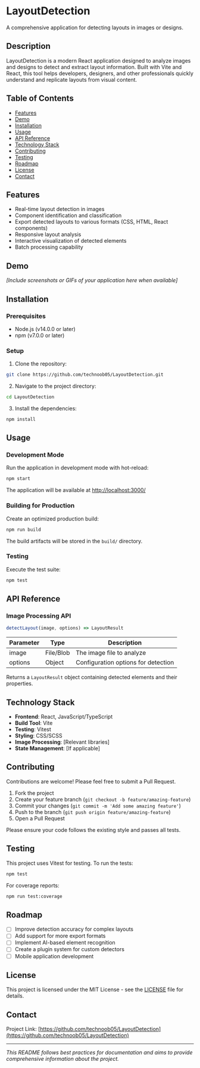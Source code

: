 # LayoutDetection

A comprehensive application for detecting layouts in images or designs.

## Description

LayoutDetection is a modern React application designed to analyze images and designs to detect and extract layout information. Built with Vite and React, this tool helps developers, designers, and other professionals quickly understand and replicate layouts from visual content.

## Table of Contents

- [Features](#features)
- [Demo](#demo)
- [Installation](#installation)
- [Usage](#usage)
- [API Reference](#api-reference)
- [Technology Stack](#technology-stack)
- [Contributing](#contributing)
- [Testing](#testing)
- [Roadmap](#roadmap)
- [License](#license)
- [Contact](#contact)

## Features

- Real-time layout detection in images
- Component identification and classification
- Export detected layouts to various formats (CSS, HTML, React components)
- Responsive layout analysis
- Interactive visualization of detected elements
- Batch processing capability

## Demo

*[Include screenshots or GIFs of your application here when available]*

## Installation

### Prerequisites

- Node.js (v14.0.0 or later)
- npm (v7.0.0 or later)

### Setup

1. Clone the repository:
```bash
git clone https://github.com/technoob05/LayoutDetection.git
```

2. Navigate to the project directory:
```bash
cd LayoutDetection
```

3. Install the dependencies:
```bash
npm install
```

## Usage

### Development Mode

Run the application in development mode with hot-reload:

```bash
npm start
```

The application will be available at [http://localhost:3000/](http://localhost:3000/)

### Building for Production

Create an optimized production build:

```bash
npm run build
```

The build artifacts will be stored in the `build/` directory.

### Testing

Execute the test suite:

```bash
npm test
```

## API Reference

### Image Processing API

```javascript
detectLayout(image, options) => LayoutResult
```

| Parameter | Type | Description |
| --------- | ---- | ----------- |
| image | File/Blob | The image file to analyze |
| options | Object | Configuration options for detection |

Returns a `LayoutResult` object containing detected elements and their properties.

## Technology Stack

- **Frontend**: React, JavaScript/TypeScript
- **Build Tool**: Vite
- **Testing**: Vitest
- **Styling**: CSS/SCSS
- **Image Processing**: [Relevant libraries]
- **State Management**: [If applicable]

## Contributing

Contributions are welcome! Please feel free to submit a Pull Request.

1. Fork the project
2. Create your feature branch (`git checkout -b feature/amazing-feature`)
3. Commit your changes (`git commit -m 'Add some amazing feature'`)
4. Push to the branch (`git push origin feature/amazing-feature`)
5. Open a Pull Request

Please ensure your code follows the existing style and passes all tests.

## Testing

This project uses Vitest for testing. To run the tests:

```bash
npm test
```

For coverage reports:

```bash
npm run test:coverage
```

## Roadmap

- [ ] Improve detection accuracy for complex layouts
- [ ] Add support for more export formats
- [ ] Implement AI-based element recognition
- [ ] Create a plugin system for custom detectors
- [ ] Mobile application development

## License

This project is licensed under the MIT License - see the [LICENSE](LICENSE) file for details.

## Contact

Project Link: [https://github.com/technoob05/LayoutDetection](https://github.com/technoob05/LayoutDetection)

---

*This README follows best practices for documentation and aims to provide comprehensive information about the project.*
